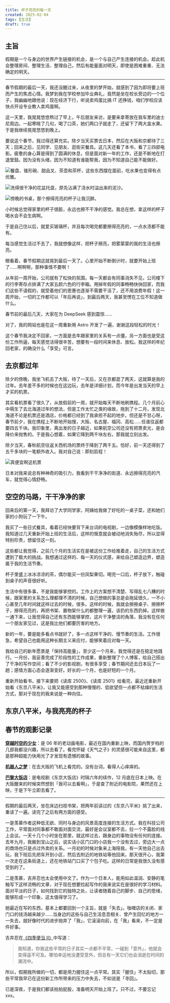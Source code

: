 ```yaml
---
title: 杯子亮亮的每一天
created: 2025-02-04
tags: [生活]
draft: true
---
```


## 主旨

假期是一个与身边的世界产生链接的机会，是一个与自己产生连接的机会。趁此机会整理房间、整理生活、整理自己，然后有能量面对明天，即使是困难重重、无法确定的明天。

---

春节假期的最后一天，我还没醒过来，从夜里的梦开始，就感到了因为即将要上班而产生的焦虑心情。我梦到我在学校参加毕业典礼，竟然是坐在校长旁边的一个位子，我幽幽地跟他说：现在经济下行，听说卖鸡蛋比搞 IT 还挣钱，咱们学校应该快点开设专业教人卖鸡蛋啊。

这一天里，我晃晃悠悠熬过了早上，午后朋友来访，是要来拿寄放在我车里的迪士尼周边。一起寒暄了几句，喝了口茶，她们两口子就走了，还留下了两大盒水果。于是我继续晃晃悠悠到晚上。

要说这个春节，我过得还算充实。除夕当天买票去日本，然后在大阪和京都待了三天；回来之后，见同学、见朋友、逛街买餐具。这几天还看了本书，看了三四部电影。疲惫的身心算是得到了圆满的休息，但是面对新一年的工作，还是不断地在打退堂鼓。因为没有头绪，因为不知道有谁能帮我，因为不知道自己能不能做好。

![](./images/IMG_9757.jpg "餐盘、锥形碗、甜品叉、茶壶和茶杯，这些东西摆在面前，吃水果也变得有点优雅。")

![](./images/IMG_9758.jpg "洗得很干净的花盆托盘，原先沾满了浇水时溢出来的泥沙。")

![](./images/IMG_9760.jpg "傍晚的书桌，那个擦得亮亮的杯子让我沉醉。")

小时候总觉得家里的杯子很脏，永远也擦不干净的感觉。我总在想，拿这样的杯子喝水会不会生病啊。

于是自己住以后，就爱买玻璃杯，并且每次喝完都要擦得亮亮的，一点水渍都不能有。

每当感觉生活过不去了，我就想像这样，把杯子擦亮，把雾蒙蒙的我的生活也擦亮。

眼看着，春节假期这就晃到最后一天了。心里开始不断倒计时，就要开始上班了……啊啊啊，那种事情不要啊！

从年前一周开始，公司就有了松快的氛围，每一天都会有同事消失不见，公司楼下的行李寄存点排满了大家五颜六色的行李箱。用掉年假的同事畅畅快快回家，而我们这些不请假的，就受着他们的恩惠也逐渐不需要干活了，还不用浪费年假！这一周开始，一切的工作都可以「年后再说」，到最后两天，我甚至愣在工位不知道做什么。

春节前的最后几天，大家在为 DeepSeek 感到震惊……

对了，我的网站也是在这一周重新用 Astro 开发了一遍，谢谢这段轻松的时光！

这个春节我决定不回家，一方面是去年跟家里的关系有一点僵，另一方面也是受这份工作所逼，每天感觉活得很辛苦，想要有一段时间来休息、放松。我这样的年纪回老家，的确没什么「享受」可言。

## 去京都过年

除夕的傍晚，我坐飞机去了大阪，待了一天后，又在京都逛了两天，这就算是我的过年。去年差不多的时候也在这边玩，去年是详细计划，而今年是出发当天的早上才买的机票。

其实看机票看了很久了，从放假前的一周，就开始每天不断地刷携程。几个月前心中萌生了去北海道过年的想法，但是工作太忙之类的缘故，拖到了十二月，发现北海道不论是机票还是酒店，价格都已经到了我承担不起的地步。但还是不甘心呀，春节前夕，我在携程上不断地开始搜，大阪、名古屋、福冈、高松……任谁往返都要四五千块。我印象里，离出发的日子越近，如果航空公司还没有把票卖光，是会降价来抛售的。于是我心想着，如果它降到两千块左右，那我就立刻出发。

除夕当天，春秋航空往返关西机场的票终于降到了两千五。恰好，前一天还得到了五千多块的一笔额外收入。我对自己说：即刻启程！

![](./images/IMG_9761.jpg "真便宜啊这机票")

日本对我来说总有种神奇的吸引力，我看到干干净净的街道、永远擦得亮亮的汽车，就觉得心情舒畅。

## 空空的马路，干干净净的家

回来后的第一天，我拜访了大学同学家，阿姨给我做了好吃的一桌子菜，还和她们家的小狗玩了一下午。

我买了一些日式餐具，看着已经快要背下来台词的电视剧，一边像模像样地吃饭。我知道过几天重新开始上班的生活后，这样的惬意就会被动地消失殆尽，所以显得特别珍贵，想留住这一刻。

这些都让我觉得，之前几个月的生活实在是被这份工作给推着走，自己的生活方式遭到了极大的挑战。我想通过这样的、每一天的仪式感，来给自己塑造边界，塑造属于我的生活节奏。

杯子里盛上冰冰凉凉的茶，偶尔能买一份凤梨果切。喝完一口后，杯子放下，触碰到桌子的声音很好听。

生活中有很多事，不是我能够掌控的。工作上的方案想不清楚、写得乱七八糟的时候，跟家里的关系怎么理都理不清的时候，自己想做的事总是会拖延很久，一不小心甚至几年时间就这样过去的时候，很多。这样的时候，我就会擦擦桌子、擦擦杯子，擦得亮亮的，再把书架、置物架什么的都整理一遍，该扔的东西扔掉。这样做一通下来，让我觉得自己还有东西能够掌控，这片干净整洁的角落，我没有在任何一个朋友家见过，这是我比他们都要厉害的地方。

新的一年，要是能多看点书就好了，多一点这样干净的、慢节奏的生活。工作很急，希望自己也能用这种长期主义来应付，能够笑着应对每一天。

我给自己的新年愿景是「保持高能量」，至少这一个月来，我觉得还是在稳定地践行。一月份，我妥善完成了阶段性的工作成果，重新整理了个人博客，给自己搭出了干净的写作空间；看了不少的影视剧，有很多享受；春节期间还去日本玩了一趟；感情方面心态会逐渐变好。好长的一个月，也是好短的一个月。

重新开始看书，接下来要把《读库 2500》、《读库 2501》给看完，最近还重新开始看《东京八平米》，让我又能感受到那种慢慢的、低欲望但一点都不枯燥的生活方式，那对于现在的我来说是一种向往。

## 东京八平米，与我亮亮的杯子



## 春节的观影记录

**[穿越时空的少女](https://movie.douban.com/subject/1937946/)**：是 06 年的老动画电影，最近在国内重新上映，而国内贺岁档的几部我都没兴趣，所以去看了。看完怀疑《天气之子》的灵感很可能来自这里，都是那种超能力快用光了才发现有遗憾的故事。

**[机器人之梦](https://movie.douban.com/subject/35426925/)**：在去大阪的飞机上看完的。没有台词，看得人心痒痒的。

**[巴黎大饭店](https://movie.douban.com/subject/36587946/)**：是电视剧《东京大饭店》时隔六年的续作，12 月底在日本上映。在大阪醒来的时候突然想到「我可以去看啊」，于是查了附近的电影院，果然还在上映，于是下午立即去看了。

---

假期的最后两天，坐在床边扫视书架，把两年前读过的《东京八平米》挑了出来，重读了一遍。读完了之后有两方面的感受。

一是羡慕作者这种低无欲、同时与身边的风景高度连接的生活方式。我在科技公司工作，平常面对同事都不敢面对面交流，最好是会议室都不去，拉一个不露脸的线上会议。一天十几个小时坐在那里，就这样过去，跟身边的事物没有任何的连接。去年九月，我搬到宝山之后，说实话小区门口的小店我一个没有去过，旁边大一点的商场也只是点过外卖的关系。一月初的时候对象来上海陪我，有一天他自己出去玩，我下班后先把车开到小区，然后去附近的地铁站等他回来。那天很开心，我第一次走在这条街道上，还在地铁站门口买了个包子吃。这样的日常是我很久没有感受到的了。

二是羡慕，吉井忍也太会使用中文了。作为一个日本人，能用如此温润、安静的笔触写下这样流畅的文章，对于现在想要捡起写作的我来说实在是很好的学习材料。面对平淡的日子，如何找到它的独特之处，让读者随着自己的脚步、自己的思绪，能够形成一个印象，这太值得学习了。

她最近在写的东西，基本上都要回到一个主旨，就是「失去」。咖喱店的关闭、家门口的钱汤越来越少……当身边的这些与自己生活息息相关、曾产生回忆的地方一一失去，就好像时代的进步抛弃了「我」，它滚滚向前，在「我」看来，不一定是件好事。

吉井忍在[《四季便当 II》](https://book.douban.com/subject/35230156/)中写道：

> 我知道，你我这些平常的日子其实一点都不平常，一碰到「意外」，他就会变得遥不可及。哪怕幸运地没遭受意外，但总有一天它们也会消逝在时间的潮流中。

所以，假期我所做的一切，都是用力握住这一点平常。其实「握住」不太贴切，那些平常我早已在这份新工作所带来的压力中失去，不如说是「寻回」。

已是深夜，于是我们都该拍拍屁股，准备明天开始上班了。只不过，不要忘记 xxx。
